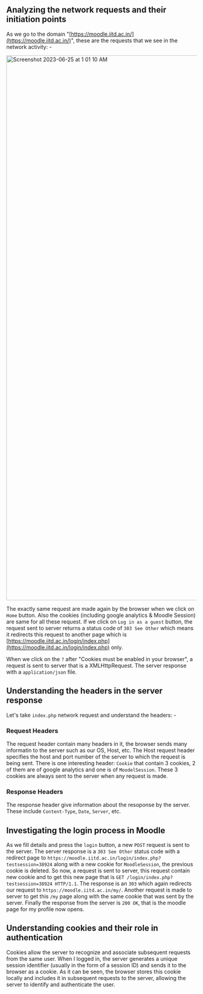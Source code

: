 ## Analyzing the network requests and their initiation points
As we go to the domain "[https://moodle.iitd.ac.in/](https://moodle.iitd.ac.in/)", these are the requests that we see in the network activity: -

<img width="1440" alt="Screenshot 2023-06-25 at 1 01 10 AM" src="https://github.com/HarshSaini13/summer-of-code-2023/assets/78219532/2e87fa64-38af-421b-9929-af22e0c54bf8">

The exactly same request are made again by the browser when we click on `Home` button. Also the cookies (including google analytics & 
Moodle Session) are same for all these request. If we click on `Log in as a guest` button, the request sent to server returns a status 
code of `303 See Other` which means it redirects this request to another page which is [https://moodle.iitd.ac.in/login/index.php](https://moodle.iitd.ac.in/login/index.php) only.

When we click on the `?` after "Cookies must be enabled in your browser", a request is sent to server that is a XMLHttpRequest. The server
response with a `application/json` file.

## Understanding the headers in the server response
Let's take `index.php` network request and understand the headers: -
### Request Headers
The request header contain many headers in it, the browser sends many informatin to the server such as our OS, Host, etc. The Host request 
header specifies the host and port number of the server to which the request is being sent. There is one interesting header: `Cookie` that
contain 3 cookies, 2 of them are of google analytics and one is of `MoodelSession`.
These 3 cookies are always sent to the server when any request is made.

### Response Headers
The response header give information about the resoponse by the server. These include `Content-Type`, `Date`, `Server`, etc.

## Investigating the login process in Moodle
As we fill details and press the `login` button, a new `POST` request is sent to the server. The server response is a `303 See Other` status
code with a redirect page to `https://moodle.iitd.ac.in/login/index.php?testsession=38924` along with a new cookie for `MoodleSession`, the
previous cookie is deleted.
So now, a request is sent to server, this request contain new cookie and to get this new page that is `GET /login/index.php?testsession=38924 HTTP/1.1`.
The response is an `303` which again redirects our request to `https://moodle.iitd.ac.in/my/`. Another request is made to server to get this `/my` page 
along with the same cookie that was sent by the server. Finally the response from the server is `200 OK`, that is the moodle page for my profile
now opens.

## Understanding cookies and their role in authentication
Cookies allow the server to recognize and associate subsequent requests from the same user. When I logged in, the server generates
a unique session identifier (usually in the form of a session ID) and sends it to the browser as a cookie. As it can be seen, the browser stores this cookie locally
and includes it in subsequent requests to the server, allowing the server to identify and authenticate the user.
